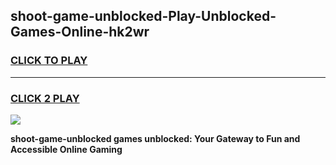 
## shoot-game-unblocked-Play-Unblocked-Games-Online-hk2wr
<h3>
<a href="https://premium76.site?title=shoot-game-unblocked&ref=25A">CLICK TO PLAY</a></h3>
<hr>

<h3>
<a href="https://premium76.site?title=shoot-game-unblocked&ref=25A">CLICK 2 PLAY</a>
  
</h3>

<a href="https://premium76.site?title=shoot-game-unblocked&ref=25A"><img src="https://clearcache.store/games.png"></a>


**shoot-game-unblocked games unblocked: Your Gateway to Fun and Accessible Online Gaming**
